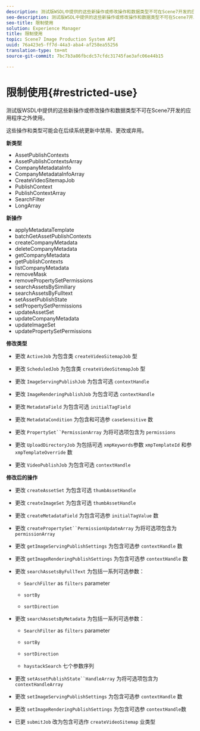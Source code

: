 ```yaml
---
description: 测试版WSDL中提供的这些新操作或修改操作和数据类型不可在Scene7开发的应用程序之外使用。
seo-description: 测试版WSDL中提供的这些新操作或修改操作和数据类型不可在Scene7开发的应用程序之外使用。
seo-title: 限制使用
solution: Experience Manager
title: 限制使用
topic: Scene7 Image Production System API
uuid: 76a423e5-ff7d-44a3-aba4-af258ea55256
translation-type: tm+mt
source-git-commit: 7bc7b3a86fbcdc57cfdc31745fae3afc06e44b15

---
```



# 限制使用{#restricted-use}

测试版WSDL中提供的这些新操作或修改操作和数据类型不可在Scene7开发的应用程序之外使用。

这些操作和类型可能会在后续系统更新中禁用、更改或弃用。

**新类型**

* AssetPublishContexts
* AssetPublishContextsArray
* CompanyMetadataInfo
* CompanyMetadataInfoArray
* CreateVideoSitemapJob
* PublishContext
* PublishContextArray
* SearchFilter
* LongArray

**新操作**

* applyMetadataTemplate
* batchGetAssetPublishContexts
* createCompanyMetadata
* deleteCompanyMetadata
* getCompanyMetadata
* getPublishContexts
* listCompanyMetadata
* removeMask
* removePropertySetPermissions
* searchAssetsBySimiliary
* searchAssetsByFulltext
* setAssetPublishState
* setPropertySetPermissions
* updateAssetSet
* updateCompanyMetadata
* updateImageSet
* updatePropertySetPermissions

**修改类型**

* 更改 `ActiveJob` 为包含类 `createVideoSitemapJob` 型

* 更改 `ScheduledJob` 为包含类 `createVideoSitemapJob` 型

* 更改 `ImageServingPublishJob` 为包含可选 `contextHandle`

* 更改 `ImageRenderingPublishJob` 为包含可选 `contextHandle`

* 更改 `MetadataField` 为包含可选 `initialTagField`

* 更改 `MetadataCondition` 为包含和可选参 `caseSensitive` 数

* 更改 `PropertySet``PermissionArray` 为将可选项包含为 `permissions`

* 更改 `UploadDirectoryJob` 为包括可选 `xmpKeywords`参数 `xmpTemplateId` 和参 `xmpTemplateOverride` 数

* 更改 `VideoPublishJob` 为包含可选 `contextHandle`

**修改后的操作**

* 更改 `createAssetSet` 为包含可选 `thumbAssetHandle`

* 更改 `createImageSet` 为包含可选 `thumbAssetHandle`

* 更改 `createMetadataField` 为包含可选参 `initialTagValue` 数

* 更改 `createPropertySet``PermissionUpdateArray` 为将可选项包含为 `permissionArray`

* 更改 `getImageServingPublishSettings` 为包含可选参 `contextHandle` 数

* 更改 `getImageRenderingPublishSettings` 为包含可选参 `contextHandle` 数

* 更改 `searchAssetsByFullText` 为包括一系列可选参数：

   * `SearchFilter` as `filters` parameter

   * `sortBy`
   * `sortDirection`

* 更改 `searchAssetsByMetadata` 为包括一系列可选参数：

   * `SearchFilter` as `filters` parameter

   * `sortBy`
   * `sortDirection`
   * `haystackSearch` 七个参数序列

* 更改 `setAssetPublishState``HandleArray` 为将可选项包含为 `contextHandleArray`

* 更改 `setImageServingPublishSettings` 为包含可选参 `contextHandle` 数

* 更改 `setImageRenderingPublishSettings` 为包含可选参 `contextHandle`数

* 已更 `submitJob` 改为包含可选作 `createVideoSitemap` 业类型

